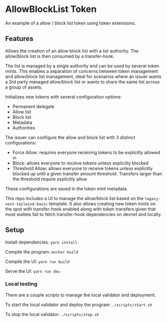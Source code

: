 # AllowBlockList Token

An example of a allow / block list token using token extensions.

## Features

Allows the creation of an allow block list with a list authority.
The allow/block list is then consumed by a transfer-hook.

The list is managed by a single authority and can be used by several token mints. This enables a separation of concerns between token management and allow/block list management, ideal for scenarios where an issuer wants a 3rd party managed allow/block list or wants to share the same list across a group of assets.

Initializes new tokens with several configuration options:
- Permanent delegate
- Allow list
- Block list
- Metadata
- Authorities

The issuer can configure the allow and block list with 3 distinct configurations:
- Force Allow: requires everyone receiving tokens to be explicitly allowed in
- Block: allows everyone to receive tokens unless explicitly blocked
- Threshold Allow: allows everyone to receive tokens unless explicitly blocked up until a given transfer amount threshold. Transfers larger than the threshold require explicitly allow

These configurations are saved in the token mint metadata.

This repo includes a UI to manage the allow/block list based on the `legacy-next-tailwind-basic` template. It also allows creating new token mints on the spot with transfer-hook enabled along with token transfers given that most wallets fail to fetch transfer-hook dependencies on devnet and locally.

## Setup

Install dependencies:
`yarn install`

Compile the program:
`anchor build`

Compile the UI:
`yarn run build`

Serve the UI:
`yarn run dev`

### Local testing

There are a couple scripts to manage the local validator and deployment.

To start the local validator and deploy the program:
`./scripts/start.sh`

To stop the local validator:
`./scripts/stop.sh`
